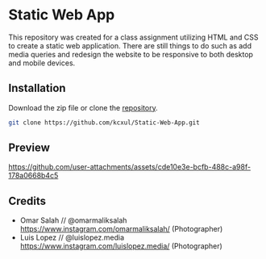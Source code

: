 # Static Web App

This repository was created for a class assignment utilizing HTML and CSS to create a static web application. There are still things to do such as add media queries and redesign the website to be responsive to both desktop and mobile devices. 

## Installation

Download the zip file or clone the [repository](https://github.com/kcxul/Static-Web-App.git).

```bash
git clone https://github.com/kcxul/Static-Web-App.git
```
## Preview 

https://github.com/user-attachments/assets/cde10e3e-bcfb-488c-a98f-178a0668b4c5

## Credits
- Omar Salah // @omarmaliksalah https://www.instagram.com/omarmaliksalah/ (Photographer)
- Luis Lopez // @luislopez.media https://www.instagram.com/luislopez.media/ (Photographer)





